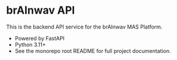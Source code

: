 # brAInwav API

This is the backend API service for the brAInwav MAS Platform.

- Powered by FastAPI
- Python 3.11+
- See the monorepo root README for full project documentation.
